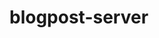 # blogpost-server

<!--
 User Model
{
"first_name":"Super",
"last_name":"Admin",
"mobile":"1234567890",
"email":"superAdmin@gmail.com",
"role":"admin",
"password":"123456",
"status":1
}


{
    "first_name":"Content",
    "last_name":"Writer",
    "mobile":"1234567891",
    "email":"contentWriter@gmail.com",
    "role":"contentWriter",
    "password":"123456",
    "status":1
}

blog model

{
    "title":"Covid Situation",
     "shortContent":"Welcome to covid world",
    "content":"I think the best way to do this would be:git diff remotes/origin/HEADAssuming that you have the this refspec registered. You should if you have cloned the repository, otherwise (i.e., if the repo was created de novo locally, and pushed to the remote), you need to add the refspec explicitly.",
    "createdBy":"60d4d0e3473c3f2074221fa9",
    "status":0,
    "updatedBy":"60d4d0e3473c3f2074221fa9"
}
-->
